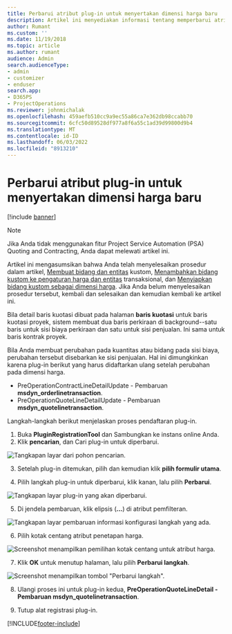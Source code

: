 ```yaml
---
title: Perbarui atribut plug-in untuk menyertakan dimensi harga baru
description: Artikel ini menyediakan informasi tentang memperbarui atribut plug-in untuk dimensi harga.
author: Rumant
ms.custom: ''
ms.date: 11/19/2018
ms.topic: article
ms.author: rumant
audience: Admin
search.audienceType:
- admin
- customizer
- enduser
search.app:
- D365PS
- ProjectOperations
ms.reviewer: johnmichalak
ms.openlocfilehash: 459aefb510cc9a9ec55a86ca7e362db98ccabb70
ms.sourcegitcommit: 6cfc50d89528df977a8f6a55c1ad39d99800d9b4
ms.translationtype: MT
ms.contentlocale: id-ID
ms.lasthandoff: 06/03/2022
ms.locfileid: "8913210"
---
```

# <a name="update-plug-in-attributes-to-include-new-pricing-dimensions"></a>Perbarui atribut plug-in untuk menyertakan dimensi harga baru

[!include [banner](../includes/psa-now-project-operations.md)]

> [!NOTE]
> Jika Anda tidak menggunakan fitur Project Service Automation (PSA) Quoting and Contracting, Anda dapat melewati artikel ini.

Artikel ini mengasumsikan bahwa Anda telah menyelesaikan prosedur dalam artikel, [Membuat bidang dan entitas](create-custom-fields-entities.md) kustom, [Menambahkan bidang kustom ke pengaturan harga dan entitas](field-references.md) transaksional, dan [Menyiapkan bidang kustom sebagai dimensi harga](set-up-pricing-dimensions.md). Jika Anda belum menyelesaikan prosedur tersebut, kembali dan selesaikan dan kemudian kembali ke artikel ini.

Bila detail baris kuotasi dibuat pada halaman **baris kuotasi** untuk baris kuotasi proyek, sistem membuat dua baris perkiraan di background--satu baris untuk sisi biaya perkiraan dan satu untuk sisi penjualan. Ini sama untuk baris kontrak proyek.

Bila Anda membuat perubahan pada kuantitas atau bidang pada sisi biaya, perubahan tersebut disebarkan ke sisi penjualan. Hal ini dimungkinkan karena plug-in berikut yang harus didaftarkan ulang setelah perubahan pada dimensi harga.

- PreOperationContractLineDetailUpdate - Pembaruan **msdyn_orderlinetransaction**.
- PreOperationQuoteLineDetailUpdate - Pembaruan **msdyn_quotelinetransaction**.

Langkah-langkah berikut menjelaskan proses pendaftaran plug-in.

1. Buka **PluginRegistrationTool** dan Sambungkan ke instans online Anda.
2. Klik **pencarian**, dan Cari plug-in untuk diperbarui.

 ![Tangkapan layar dari pohon pencarian.](media/PRT-1.png)

3. Setelah plug-in ditemukan, pilih dan kemudian klik **pilih formulir utama**.

4. Pilih langkah plug-in untuk diperbarui, klik kanan, lalu pilih **Perbarui**.

 ![Tangkapan layar plug-in yang akan diperbarui.](media/PRT-2.png)
 
5. Di jendela pembaruan, klik elipsis (**...**) di atribut pemfilteran.

 ![Tangkapan layar pembaruan informasi konfigurasi langkah yang ada.](media/PRT-3.png)
 
6. Pilih kotak centang atribut penetapan harga.

 ![Screenshot menampilkan pemilihan kotak centang untuk atribut harga.](media/PRT-4.png)

7. Klik **OK** untuk menutup halaman, lalu pilih **Perbarui langkah**.

 ![Screenshot menampilkan tombol "Perbarui langkah".](media/PRT-5.png)
 
8. Ulangi proses ini untuk plug-in kedua, **PreOperationQuoteLineDetail - Pembaruan msdyn_quotelinetransaction**.

9. Tutup alat registrasi plug-in.



[!INCLUDE[footer-include](../includes/footer-banner.md)]
